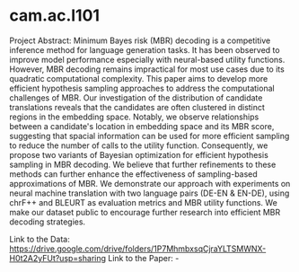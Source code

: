# cam.ac.l101

Project Abstract: Minimum Bayes risk (MBR) decoding is a competitive inference method for language generation tasks. It has been observed to improve model performance especially with neural-based utility functions. However, MBR decoding remains impractical for most use cases due to its quadratic computational complexity. This paper aims to develop more efficient hypothesis sampling approaches to address the computational challenges of MBR. Our investigation of the distribution of candidate translations reveals that the candidates are often clustered in distinct regions in the embedding space. Notably, we observe relationships between a candidate's location in embedding space and its MBR score, suggesting that spacial information can be used for more efficient sampling to reduce the number of calls to the utility function. Consequently, we propose two variants of Bayesian optimization for efficient hypothesis sampling in MBR decoding. We believe that further refinements to these methods can further enhance the effectiveness of sampling-based approximations of MBR. We demonstrate our approach with experiments on neural machine translation with two language pairs (DE-EN & EN-DE), using chrF++ and BLEURT as evaluation metrics and MBR utility functions. We make our dataset public to encourage further research into efficient MBR decoding strategies.

Link to the Data: https://drive.google.com/drive/folders/1P7MhmbxsqCjraYLTSMWNX-H0t2A2yFUt?usp=sharing
Link to the Paper: -
